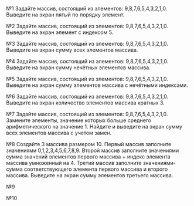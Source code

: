 №1
Задайте массив, состоящий из элементов: 9,8,7,6,5,4,3,2,1,0. Выведите на экран пятый по порядку элемент.

№2
Задайте массив, состоящий из элементов: 9,8,7,6,5,4,3,2,1,0. Выведите на экран элемент с индексом 5.

№3
Задайте массив, состоящий из элементов: 9,8,7,6,5,4,3,2,1,0. Выведите на экран сумму всех элементов массива.

№4
Задайте массив, состоящий из элементов: 9,8,7,6,5,4,3,2,1,0. Выведите на экран сумму нечётных элементов массива.

№5
Задайте массив, состоящий из элементов: 9,8,7,6,5,4,3,2,1,0. Выведите на экран сумму элементов массива с нечётными индексами.

№6
Задайте массив, состоящий из элементов: 9,8,7,6,5,4,3,2,1,0. Выведите на экран количество элементов массива кратных 3.

№7
Задайте массив, состоящий из элементов: 9,8,7,6,5,4,3,2,1,0. 
Замените элементы, значение которых больше среднего арифметического на значение 1. 
Найдите и выведите на экран сумму всех элементов массива с учетом замен.

№8
Создайте 3 массива размером 10. 
Первый массив заполните значениями 0,1,2,3,4,5,6,7,8,9.
Второй массив заполните значениями сумма значений элементов первого массива + индекс элемента массива умноженный на 4.
Третий массив заполните значениями- сумма соответствующего элемента первого массива и второго массива.
Выведите на экран сумму элементов третьего массива.

№9

№10
